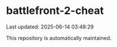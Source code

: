 # battlefront-2-cheat

Last updated: 2025-06-14 03:48:29

This repository is automatically maintained.

